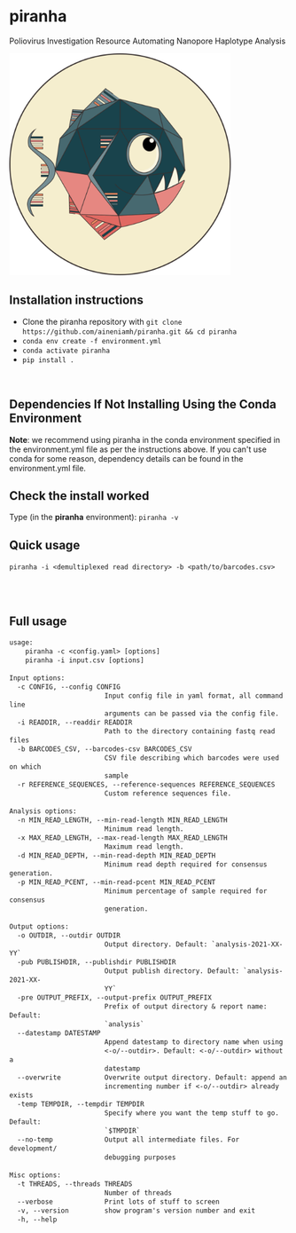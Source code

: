 # piranha

Poliovirus Investigation Resource Automating Nanopore Haplotype Analysis

<img src="./docs/piranha.svg" width="400">


## Installation instructions
-  Clone the piranha repository with `git clone https://github.com/aineniamh/piranha.git && cd piranha`
-  `conda env create -f environment.yml`
-  `conda activate piranha`
-  `pip install . `

<br>
<h2>Dependencies If <strong>Not</strong> Installing Using the Conda Environment</h2>

<p>
<strong>Note</strong>: we recommend using piranha in the conda environment specified in the environment.yml file as per the instructions above. If you can't use conda for some reason, dependency details can be found in the environment.yml file.
</p>

## Check the install worked
Type (in the <strong>piranha</strong> environment):
	`piranha -v`

## Quick usage

`piranha -i <demultiplexed read directory> -b <path/to/barcodes.csv>`

<br>
<br>

## Full usage
```
usage: 
	piranha -c <config.yaml> [options]
	piranha -i input.csv [options]

Input options:
  -c CONFIG, --config CONFIG
                        Input config file in yaml format, all command line
                        arguments can be passed via the config file.
  -i READDIR, --readdir READDIR
                        Path to the directory containing fastq read files
  -b BARCODES_CSV, --barcodes-csv BARCODES_CSV
                        CSV file describing which barcodes were used on which
                        sample
  -r REFERENCE_SEQUENCES, --reference-sequences REFERENCE_SEQUENCES
                        Custom reference sequences file.

Analysis options:
  -n MIN_READ_LENGTH, --min-read-length MIN_READ_LENGTH
                        Minimum read length.
  -x MAX_READ_LENGTH, --max-read-length MAX_READ_LENGTH
                        Maximum read length.
  -d MIN_READ_DEPTH, --min-read-depth MIN_READ_DEPTH
                        Minimum read depth required for consensus generation.
  -p MIN_READ_PCENT, --min-read-pcent MIN_READ_PCENT
                        Minimum percentage of sample required for consensus
                        generation.

Output options:
  -o OUTDIR, --outdir OUTDIR
                        Output directory. Default: `analysis-2021-XX-YY`
  -pub PUBLISHDIR, --publishdir PUBLISHDIR
                        Output publish directory. Default: `analysis-2021-XX-
                        YY`
  -pre OUTPUT_PREFIX, --output-prefix OUTPUT_PREFIX
                        Prefix of output directory & report name: Default:
                        `analysis`
  --datestamp DATESTAMP
                        Append datestamp to directory name when using
                        <-o/--outdir>. Default: <-o/--outdir> without a
                        datestamp
  --overwrite           Overwrite output directory. Default: append an
                        incrementing number if <-o/--outdir> already exists
  -temp TEMPDIR, --tempdir TEMPDIR
                        Specify where you want the temp stuff to go. Default:
                        `$TMPDIR`
  --no-temp             Output all intermediate files. For development/
                        debugging purposes

Misc options:
  -t THREADS, --threads THREADS
                        Number of threads
  --verbose             Print lots of stuff to screen
  -v, --version         show program's version number and exit
  -h, --help
  ```
